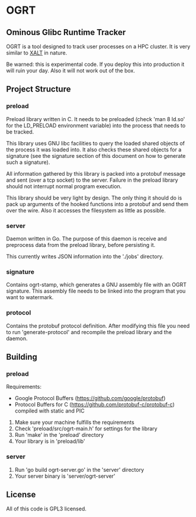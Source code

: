 # OGRT

## Ominous Glibc Runtime Tracker

OGRT is a tool designed to track user processes on a HPC cluster.
It is very similar to [XALT](https://github.com/Fahey-McLay/xalt) in nature.

Be warned: this is experimental code. If you deploy this into production
it will ruin your day. Also it will not work out of the box.

## Project Structure

### preload

Preload library written in C. It needs to be preloaded (check 'man 8 ld.so'
for the LD_PRELOAD environment variable) into the process that needs to
be tracked.

This library uses GNU libc facilities to query the loaded shared objects
of the process it was loaded into. It also checks these shared objects
for a signature (see the signature section of this document on how to
generate such a signature).

All information gathered by this library is packed into a protobuf message
and sent (over a tcp socket) to the server. Failure in the preload library
should not interrupt normal program execution.

This library should be very light by design. The only thing it should do
is pack up arguments of the hooked functions into a protobuf and send
them over the wire. Also it accesses the filesystem as little as
possible.

### server

Daemon written in Go. The purpose of this daemon is receive and
preprocess data from the preload library, before persisting it.

This currently writes JSON information into the './jobs' directory.

### signature

Contains ogrt-stamp, which generates a GNU assembly file with an OGRT
signature. This assembly file needs to be linked into the program that
you want to watermark.

### protocol

Contains the protobuf protocol definition. After modifying this file you
need to run 'generate-protocol' and recompile the preload library and
the daemon.

## Building

### preload

Requirements:

- Google Protocol Buffers (https://github.com/google/protobuf)
- Protocol Buffers for C (https://github.com/protobuf-c/protobuf-c) compiled with static and PIC

1. Make sure your machine fulfills the requirements
2. Check 'preload/src/ogrt-main.h' for settings for the library
3. Run 'make' in the 'preload' directory
4. Your library is in 'preload/lib'

### server

1. Run 'go build ogrt-server.go' in the 'server' directory
2. Your server binary is 'server/ogrt-server'

## License

All of this code is GPL3 licensed.
